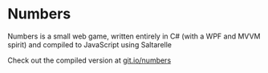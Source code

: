 Numbers
=======

Numbers is a small web game, written entirely in C# (with a WPF and MVVM spirit) and compiled to JavaScript using Saltarelle

Check out the compiled version at
[git.io/numbers]

[git.io/numbers]:http://git.io/numbers
